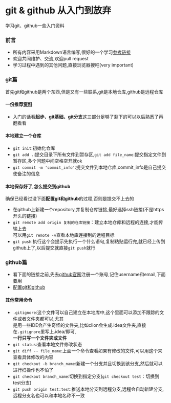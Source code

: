 # git & github 从入门到放弃
学习git、github一些入门资料
### 前言
* 所有内容采用Markdown语言编写,很好的一个学习[参考链接](http://xianbai.me/learn-md/index.html)
* 欢迎共同维护、交流,欢迎pull request
* 学习过程中遇到的其他问题,直接浏览器搜吧(very important)
### git篇
首先git和github是两个东西,但是又有一些联系,git是本地仓库,github是远程仓库
#### 一份推荐[资料](https://git-scm.com/book/zh/v2)
* 入门的话看**起步、git基础、git分支**这三部分足够了剩下的可以以后熟悉了再翻看看
#### 本地建立一个仓库
* ``git init``:初始化仓库
* ``git add .``:提交目录下所有文件到暂存区,``git add file_name``:提交指定文件到暂存区,多个问题中间空格空开就ok
* ``git commit -m 'commit_info'``:提交文件到本地仓库,commit_info是自己提交使备注的信息
#### 本地保存好了,怎么提交到github
确保已经看过没下面**配置git和github**的过程,否则是提交不上去的
* 在github上新建一个repository,并复制仓库链接,最好选择ssh链接(不是https开头的链接)
* ``git remote add origin 复制的仓库链接``：建立本地仓库和远程的连接,才能传输上去<br>
可以用``git remote -v``查看本地库连接到的远程目标
* ``git push``:执行这个会提示先执行一个什么语句,复制粘贴运行完,就已经上传到github上了,以后提交就直接``git push``就行
### github篇
* 看下面的链接之前,先去[github官网](https://github.com/)注册一个账号,记住username和email,下面要用
* [配置git和github](https://www.jianshu.com/p/ba01bc001326)


#### 其他常用命令
* ``.gitignore``:这个文件可以自己建立在本地库中,这个里面可以添加不跟踪的文件或者文件夹都可以,尤其<br>
是用一些IDE会产生奇怪的文件夹,比如clion会生成.idea文件夹,直接在``.gitignore``里写上.idea/即可,<br>
**一行只写一个文件夹或文件**
* ``git status``:查看本地文件修改状态
* ``git diff -- file_name``:上面一个命令查看如果有修改的文件,可以用这个来查看具体修改的内容
* ``git checkout -b branch_name``:新建一个分支并且切换到该分支,然后就可以进行扫操作也不怕了
* ``git checkout branch_name``:切换到指定分支(``git checkout test``：切换到test分支)
* ``git push origin test:test``:推送本地分支到远程分支,远程会自动新建分支,远程分支名也可以和本地名称不一致


